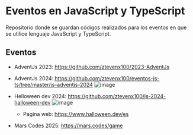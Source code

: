 # Eventos en JavaScript y TypeScript

Repositorio donde se guardan códigos realizados para los eventos en que se utilice lenguaje JavaScript y TypeScript.

## Eventos
- AdventJs 2023: https://github.com/ztevenx100/2023-AdventJs
- AdventJs 2024: https://github.com/ztevenx100/eventos-js-ts/tree/master/js-adventjs-2024
![image](https://github.com/user-attachments/assets/f928362b-1901-49a2-aff4-ec6fea2cfaba)

- Helloween dev 2024: https://github.com/ztevenx100/js-2024-halloween-dev
![image](https://github.com/user-attachments/assets/0f98fbec-6944-4e95-a274-ff8d99c04b97)

   - Pagina web: https://www.halloween.dev/es 
- Mars Codes 2025: https://mars.codes/game
